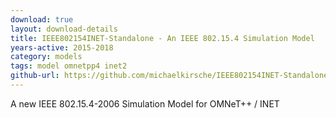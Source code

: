 ```yaml
---
download: true
layout: download-details
title: IEEE802154INET-Standalone - An IEEE 802.15.4 Simulation Model
years-active: 2015-2018
category: models
tags: model omnetpp4 inet2
github-url: https://github.com/michaelkirsche/IEEE802154INET-Standalone
---
```


A new IEEE 802.15.4-2006 Simulation Model for OMNeT++ / INET
